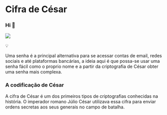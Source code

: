 # Cifra de César

### Hi 👋

[<img src="https://img.shields.io/badge/linkedin-%230077B5.svg?&style=for-the-badge&logo=linkedin&logoColor=white" />](https://www.linkedin.com/in/julli-mayanne-aa0709187/)

:bulb:

Uma senha é a principal alternativa para se acessar contas de email, redes sociais e até plataformas bancárias, a ideia aqui é que possa-se usar uma senha fácil como o proprio nome e a partir da criptografia de César obter uma senha mais complexa. 



### A codificação de César

 A cifra de César é um dos primeiros tipos de criptografias conhecidas na história. O imperador romano Júlio César utilizava essa cifra para enviar ordens secretas aos seus generais no campo de batalha.


